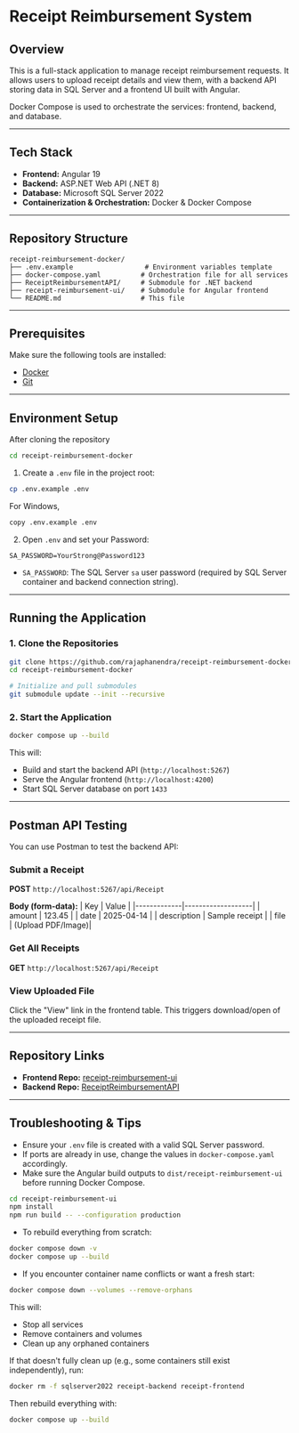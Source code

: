 # Receipt Reimbursement System

## Overview
This is a full-stack application to manage receipt reimbursement requests. It allows users to upload receipt details and view them, with a backend API storing data in SQL Server and a frontend UI built with Angular.

Docker Compose is used to orchestrate the services: frontend, backend, and database.

---

## Tech Stack
- **Frontend:** Angular 19
- **Backend:** ASP.NET Web API (.NET 8)
- **Database:** Microsoft SQL Server 2022
- **Containerization & Orchestration:** Docker & Docker Compose

---

## Repository Structure
```
receipt-reimbursement-docker/
├── .env.example                  # Environment variables template
├── docker-compose.yaml          # Orchestration file for all services
├── ReceiptReimbursementAPI/     # Submodule for .NET backend
├── receipt-reimbursement-ui/    # Submodule for Angular frontend
└── README.md                    # This file
```

---

## Prerequisites
Make sure the following tools are installed:

- [Docker](https://www.docker.com/products/docker-desktop)
- [Git](https://git-scm.com/downloads)

---

## Environment Setup
After cloning the repository
```bash
cd receipt-reimbursement-docker
```

1. Create a `.env` file in the project root:

```bash
cp .env.example .env
```
For Windows,
```bash
copy .env.example .env
```

2. Open `.env` and set your Password:

```env
SA_PASSWORD=YourStrong@Password123
```

- `SA_PASSWORD`: The SQL Server `sa` user password (required by SQL Server container and backend connection string).

---

## Running the Application

### 1. Clone the Repositories

```bash
git clone https://github.com/rajaphanendra/receipt-reimbursement-docker.git
cd receipt-reimbursement-docker

# Initialize and pull submodules
git submodule update --init --recursive
```

### 2. Start the Application

```bash
docker compose up --build
```

This will:
- Build and start the backend API (`http://localhost:5267`)
- Serve the Angular frontend (`http://localhost:4200`)
- Start SQL Server database on port `1433`


---

## Postman API Testing

You can use Postman to test the backend API:

### Submit a Receipt

**POST** `http://localhost:5267/api/Receipt`

**Body (form-data):**
| Key         | Value             |
|-------------|-------------------|
| amount      | 123.45            |
| date        | 2025-04-14        |
| description | Sample receipt    |
| file        | (Upload PDF/Image)|

### Get All Receipts
**GET** `http://localhost:5267/api/Receipt`

### View Uploaded File
Click the "View" link in the frontend table. This triggers download/open of the uploaded receipt file.

---

## Repository Links

- **Frontend Repo:** [receipt-reimbursement-ui](https://github.com/rajaphanendra/receipt-reimbursement-ui)
- **Backend Repo:** [ReceiptReimbursementAPI](https://github.com/rajaphanendra/ReceiptReimbursementAPI)

---

## Troubleshooting & Tips

- Ensure your `.env` file is created with a valid SQL Server password.
- If ports are already in use, change the values in `docker-compose.yaml` accordingly.
- Make sure the Angular build outputs to `dist/receipt-reimbursement-ui` before running Docker Compose.

```bash
cd receipt-reimbursement-ui
npm install
npm run build -- --configuration production
```

- To rebuild everything from scratch:
```bash
docker compose down -v
docker compose up --build
```

- If you encounter container name conflicts or want a fresh start:

```bash
docker compose down --volumes --remove-orphans
```
This will:
- Stop all services
- Remove containers and volumes
- Clean up any orphaned containers

If that doesn't fully clean up (e.g., some containers still exist independently), run:
```bash
docker rm -f sqlserver2022 receipt-backend receipt-frontend
```

Then rebuild everything with:
```bash
docker compose up --build
```
